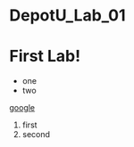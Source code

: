 # DepotU_Lab_01

First Lab!
==========

* one
* two

[google](http://www.google.com/)


1. first
2. second